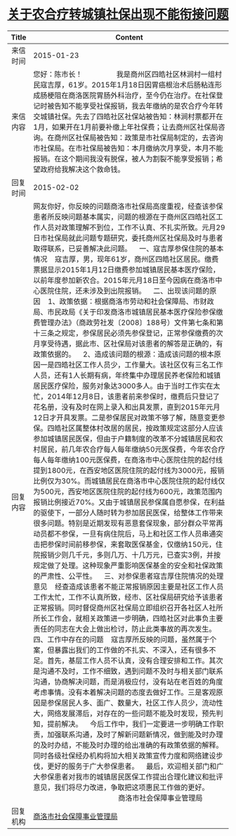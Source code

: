 # <a href="http://www.shangluo.gov.cn/zmhd/ldxxxx.jsp?urltype=leadermail.LeaderMailContentUrl&wbtreeid=1112&leadermailid=2946">关于农合疗转城镇社保出现不能衔接问题</a>
| Title |                                                                                                                                                                                                                                                                                                                                                                                                                                                                                                                                                                                                                                                                                                                                                                                                                                             Content                                                                                                                                                                                                                                                                                                                                                                                                                                                                                                                                                                                                                                                                                                                                                                                                                                             |
|:-----:|-------------------------------------------------------------------------------------------------------------------------------------------------------------------------------------------------------------------------------------------------------------------------------------------------------------------------------------------------------------------------------------------------------------------------------------------------------------------------------------------------------------------------------------------------------------------------------------------------------------------------------------------------------------------------------------------------------------------------------------------------------------------------------------------------------------------------------------------------------------------------------------------------------------------------------------------------------------------------------------------------------------------------------------------------------------------------------------------------------------------------------------------------------------------------------------------------------------------------------------------------------------------------------------------------------------------------------------------------------------------------------------------------------------------------------------------------------------------------------------------------------------------------------------------------------------------------------------------------------------------------------------------------------------------------------------------------|
| 来信时间  | 2015-01-23                                                                                                                                                                                                                                                                                                                                                                                                                                                                                                                                                                                                                                                                                                                                                                                                                                                                                                                                                                                                                                                                                                                                                                                                                                                                                                                                                                                                                                                                                                                                                                                                                                                                                      |
| 来信内容  | 您好：陈市长！                  我是商州区四皓社区林涧村一组村民寇吉厚，61岁。2015年1月18日因胃癌根治术后肠粘连形成肠梗阻在商洛医院胃肠外科治疗，至今仍在治疗。在社保登记时被告知不能享受社保报销，我去年缴纳的是农合疗今年转交城镇社保。先去了四皓社区社保站被告知：林涧村票都开在1月，如果开在1月前要补缴上年社保费；让去商州区社保局咨询。在商州区社保局被告知：政策是市社保局制定的，去咨询市社保局。在市社保局被告知：本月缴纳次月享受，本月不能报销。在这个期间我没有脱保，被人为割裂不能享受报销；希望政府给我解决这个救命钱。                                                                                                                                                                                                                                                                                                                                                                                                                                                                                                                                                                                                                                                                                                                                                                                                                                                                                                                                                                                                                                                                                                                                                                                                                                                                                                                                                                                                               |
| 回复时间  | 2015-02-02                                                                                                                                                                                                                                                                                                                                                                                                                                                                                                                                                                                                                                                                                                                                                                                                                                                                                                                                                                                                                                                                                                                                                                                                                                                                                                                                                                                                                                                                                                                                                                                                                                                                                      |
| 回复内容  | 网友你好，你反映的问题商洛市社保局高度重视，经查该参保患者所反映问题基本属实，问题的根源在于商州区四皓社区工作人员对政策理解不到位，工作不认真、不扎实所致。元月29日市社保局就此问题专题研究，委托商州区社保局及时与患者取得联系，已妥善解决此问题。    一、寇吉厚参保住院的基本情况    寇吉厚，男，现年61岁，商州区四皓社区居民。缴费票据显示2015年1月12日缴费参加城镇居民基本医疗保险，以前年度参加新农合。2015年元月18日至今因病在商洛市中心医院住院，还未涉及到出院报销。    二、出现该问题的原因    1、政策依据：根据商洛市劳动和社会保障局、市财政局、市民政局《关于印发商洛市城镇居民基本医疗保险参保缴费管理办法》（商政劳社发〔2008〕188号）文件第七条和第十三条之规定，参保居民必须先参保登记，正常参保缴费的次月享受待遇，据此市、区社保局对该患者的解答是正确的，有政策依据的。    2、造成该问题的根源：造成该问题的根本原因一是四皓社区工作人员少，工作量大。该社区仅有三名工作人员，还有1人长期有病，年终集中办理居民养老保险和城镇居民医疗保险，服务对象达3000多人。由于当时工作实在太忙，2014年12月8日，该患者前来参保时，缴费后只登记了花名册，没有及时在网上录入和出具发票，直到2015年元月12日才开具发票。二是参保居民对政策不够了解，随意变更参保。四皓社区属整体村改居的居民，按政策规定这部分人应该参加城镇居民医保，但由于户籍制度的改革不分城镇居民和农村居民，前几年农合疗每人每年缴纳50元医保费，今年农合疗每人每年缴纳100元医保费，在商洛市中心医院住院的起付线提到1800元，在西安地区医院住院的起付线为3000元，报销比例仅为30%。而城镇居民在商洛市中心医院住院的起付线仅为500元，西安地区医院住院的起付线为600元，政策范围内报销比例接近70%。又由于城镇居民参保属自愿参保，在利益的驱使下，一部分人随时转为参加居民医保，给整体工作带来很多问题。特别是近期发现有恶意套保现象，部分群众平常再动员都不参保，一旦有病住院后，马上和社区工作人员串通突击把参保时间前移参保，来套取医保基金，仅缴纳150元，住院报销少则几千元，多则几万、十几万元，已查实3例，并按规定做了处理。这种现象严重影响医保基金的安全和社保政策的严肃性、公平性。    三、对参保患者寇吉厚住院情况的处理意见    经查造成该患者不能正常报销原因主要是社区工作人员工作太忙，工作不认真所致，经市、区社保局研究给予该患者正常报销。同时督促商州区社保局立即组织召开各社区人社所所长工作会，就相关政策进一步明确，四皓社区对此事负主要责任的同志在大会上做出检讨，防止此类事故的再次发生。    四、工作中存在的问题    寇吉厚所反映的问题，虽然属于个案，但暴露出我们的工作做的不扎实、不深入，还有很多不足。首先，基层工作人员不认真，没有合理安排和工作。其次是沟通不及时，工作不细致，遇到问题不及时与相关部门联系沟通，协商解决问题，而是消极应付，没有站在老百姓的角度考虑事情。没有本着解决问题的态度去做好工作。三是客观原因是参保居民人多、面广、数量大，社区工作人员少，流动性大，网络发展滞后，对存在的一些问题不能及时发现，预先判知，提前解决。    今后工作中，我们一定要进一步明确工作职责，加强联系沟通，及时了解新问题新情况，做到能及时办理的及时办结，不能及时办理的给出准确的有政策依据的解释。同时各级社保经办机构将加大相关政策宣传力度和网络建设步伐，更好的服务于广大参保患者。    最后，欢迎相关部门和广大参保患者对我市的城镇居民医保工作提出合理化建议和批评意见，我们将尽力改进，争取把这项惠民工作做的更好。　　　　　　　　　　　　                                             商洛市社会保障事业管理局 |
| 回复机构  | <a href="../../category/agencies/商洛市社会保障事业管理局.md">商洛市社会保障事业管理局</a>                                                                                                                                                                                                                                                                                                                                                                                                                                                                                                                                                                                                                                                                                                                                                                                                                                                                                                                                                                                                                                                                                                                                                                                                                                                                                                                                                                                                                                                                                                                                                                                                                              |